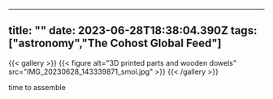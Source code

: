 
---
title: ""
date: 2023-06-28T18:38:04.390Z
tags: ["astronomy","The Cohost Global Feed"]
---
{{< gallery >}}
{{< figure alt="3D printed parts and wooden dowels" src="IMG_20230628_143339871_smol.jpg" >}}
{{< /gallery >}}

time to assemble

